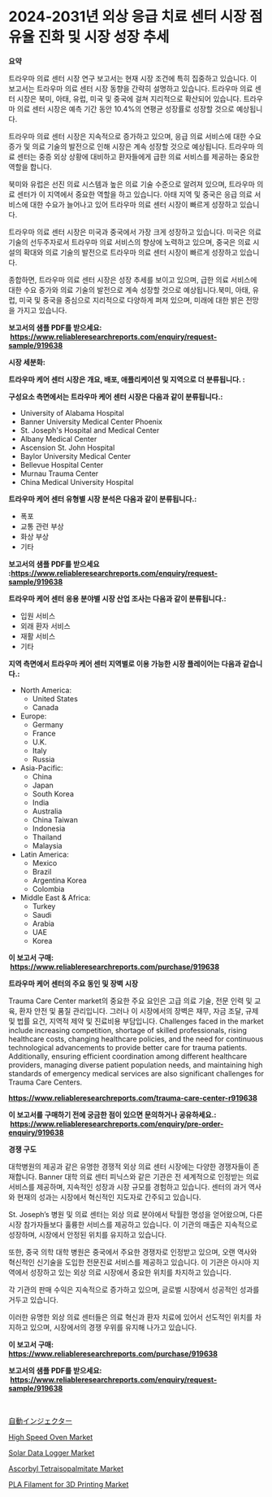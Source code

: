 <p><h1>2024-2031년 외상 응급 치료 센터 시장 점유율 진화 및 시장 성장 추세</h1></p><p><strong>요약</strong></p>
<p><p>트라우마 의료 센터 시장 연구 보고서는 현재 시장 조건에 특히 집중하고 있습니다. 이 보고서는 트라우마 의료 센터 시장 동향을 간략히 설명하고 있습니다. 트라우마 의료 센터 시장은 북미, 아태, 유럽, 미국 및 중국에 걸쳐 지리적으로 확산되어 있습니다. 트라우마 의료 센터 시장은 예측 기간 동안 10.4%의 연평균 성장률로 성장할 것으로 예상됩니다.</p><p>트라우마 의료 센터 시장은 지속적으로 증가하고 있으며, 응급 의료 서비스에 대한 수요 증가 및 의료 기술의 발전으로 인해 시장은 계속 성장할 것으로 예상됩니다. 트라우마 의료 센터는 중증 외상 상황에 대비하고 환자들에게 급한 의료 서비스를 제공하는 중요한 역할을 합니다.</p><p>북미와 유럽은 선진 의료 시스템과 높은 의료 기술 수준으로 알려져 있으며, 트라우마 의료 센터가 이 지역에서 중요한 역할을 하고 있습니다. 아태 지역 및 중국은 응급 의료 서비스에 대한 수요가 늘어나고 있어 트라우마 의료 센터 시장이 빠르게 성장하고 있습니다.</p><p>트라우마 의료 센터 시장은 미국과 중국에서 가장 크게 성장하고 있습니다. 미국은 의료 기술의 선두주자로서 트라우마 의료 서비스의 향상에 노력하고 있으며, 중국은 의료 시설의 확대와 의료 기술의 발전으로 트라우마 의료 센터 시장이 빠르게 성장하고 있습니다.</p><p>종합하면, 트라우마 의료 센터 시장은 성장 추세를 보이고 있으며, 급한 의료 서비스에 대한 수요 증가와 의료 기술의 발전으로 계속 성장할 것으로 예상됩니다.북미, 아태, 유럽, 미국 및 중국을 중심으로 지리적으로 다양하게 퍼져 있으며, 미래에 대한 밝은 전망을 가지고 있습니다.</p></p>
<p><strong>보고서의 샘플 PDF를 받으세요: &nbsp;<a href="https://www.reliableresearchreports.com/enquiry/request-sample/919638">https://www.reliableresearchreports.com/enquiry/request-sample/919638</a></strong></p>
<p><strong>시장 세분화:</strong></p>
<p><strong> 트라우마 케어 센터 시장은 개요, 배포, 애플리케이션 및 지역으로 더 분류됩니다. :</strong></p>
<p><strong>구성요소 측면에서는 트라우마 케어 센터 시장은 다음과 같이 분류됩니다.:</strong></p>
<p><ul><li>University of Alabama Hospital</li><li>Banner University Medical Center Phoenix</li><li>St. Joseph's Hospital and Medical Center</li><li>Albany Medical Center</li><li>Ascension St. John Hospital</li><li>Baylor University Medical Center</li><li>Bellevue Hospital Center</li><li>Murnau Trauma Center</li><li>China Medical University Hospital</li></ul></p>
<p><strong> 트라우마 케어 센터 유형별 시장 분석은 다음과 같이 분류됩니다.:</strong></p>
<p><ul><li>폭포</li><li>교통 관련 부상</li><li>화상 부상</li><li>기타</li></ul></p>
<p><strong>보고서의 샘플 PDF를 받으세요 :<a href="https://www.reliableresearchreports.com/enquiry/request-sample/919638">https://www.reliableresearchreports.com/enquiry/request-sample/919638</a></strong></p>
<p><strong> 트라우마 케어 센터 응용 분야별 시장 산업 조사는 다음과 같이 분류됩니다.:</strong></p>
<p><ul><li>입원 서비스</li><li>외래 환자 서비스</li><li>재활 서비스</li><li>기타</li></ul></p>
<p><strong>지역 측면에서 트라우마 케어 센터 지역별로 이용 가능한 시장 플레이어는 다음과 같습니다.:</strong></p>
<p><ul>
    <li>
        North America:
        <ul>
            <li>United States</li>
            <li>Canada</li>
        </ul>
    </li>
    <li>
        Europe:
        <ul>
            <li>Germany</li>
            <li>France</li>
            <li>U.K.</li>
            <li>Italy</li>
            <li>Russia</li>
        </ul>
    </li>
    <li>
        Asia-Pacific:
        <ul>
            <li>China</li>
            <li>Japan</li>
            <li>South Korea</li>
            <li>India</li>
            <li>Australia</li>
            <li>China Taiwan</li>
            <li>Indonesia</li>
            <li>Thailand</li>
            <li>Malaysia</li>
        </ul>
    </li>
    <li>
        Latin America:
        <ul>
            <li>Mexico</li>
            <li>Brazil</li>
            <li>Argentina Korea</li>
            <li>Colombia</li>
        </ul>
    </li>
    <li>
        Middle East & Africa:
        <ul>
            <li>Turkey</li>
            <li>Saudi</li>
            <li>Arabia</li>
            <li>UAE</li>
            <li>Korea</li>
        </ul>
    </li>
    </ul></p>
<p><strong>이 보고서 구매: &nbsp;<a href="https://www.reliableresearchreports.com/purchase/919638">https://www.reliableresearchreports.com/purchase/919638</a></strong></p>
<p><strong>트라우마 케어 센터의 주요 동인 및 장벽 시장</strong></p>
<p><p>Trauma Care Center market의 중요한 주요 요인은 고급 의료 기술, 전문 인력 및 교육, 환자 안전 및 품질 관리입니다. 그러나 이 시장에서의 장벽은 재무, 자금 조달, 규제 및 법률 요건, 지역적 제약 및 진료비용 부담입니다. Challenges faced in the market include increasing competition, shortage of skilled professionals, rising healthcare costs, changing healthcare policies, and the need for continuous technological advancements to provide better care for trauma patients. Additionally, ensuring efficient coordination among different healthcare providers, managing diverse patient population needs, and maintaining high standards of emergency medical services are also significant challenges for Trauma Care Centers.</p></p>
<p><strong><a href="https://www.reliableresearchreports.com/trauma-care-center-r919638">https://www.reliableresearchreports.com/trauma-care-center-r919638</a></strong></p>
<p><strong>이 보고서를 구매하기 전에 궁금한 점이 있으면 문의하거나 공유하세요.: &nbsp;<a href="https://www.reliableresearchreports.com/enquiry/pre-order-enquiry/919638">https://www.reliableresearchreports.com/enquiry/pre-order-enquiry/919638</a></strong></p>
<p><strong>경쟁 구도</strong></p>
<p><p>대학병원의 제공과 같은 유명한 경쟁적 외상 의료 센터 시장에는 다양한 경쟁자들이 존재합니다. Banner 대학 의료 센터 피닉스와 같은 기관은 전 세계적으로 인정받는 의료 서비스를 제공하며, 지속적인 성장과 시장 규모를 경험하고 있습니다. 센터의 과거 역사와 현재의 성과는 시장에서 혁신적인 지도자로 간주되고 있습니다.</p><p>St. Joseph’s 병원 및 의료 센터는 외상 의료 분야에서 탁월한 명성을 얻어왔으며, 다른 시장 참가자들보다 훌륭한 서비스를 제공하고 있습니다. 이 기관의 매출은 지속적으로 성장하며, 시장에서 안정된 위치를 유지하고 있습니다.</p><p>또한, 중국 의학 대학 병원은 중국에서 주요한 경쟁자로 인정받고 있으며, 오랜 역사와 혁신적인 신기술을 도입한 전문진료 서비스를 제공하고 있습니다. 이 기관은 아시아 지역에서 성장하고 있는 외상 의료 시장에서 중요한 위치를 차지하고 있습니다.</p><p>각 기관의 판매 수익은 지속적으로 증가하고 있으며, 글로벌 시장에서 성공적인 성과를 거두고 있습니다.</p><p>이러한 유명한 외상 의료 센터들은 의료 혁신과 환자 치료에 있어서 선도적인 위치를 차지하고 있으며, 시장에서의 경쟁 우위를 유지해 나가고 있습니다.</p></p>
<p><strong>이 보고서 구매: &nbsp; <a href="https://www.reliableresearchreports.com/purchase/919638">https://www.reliableresearchreports.com/purchase/919638</a></strong></p>
<p><strong>보고서의 샘플 PDF를 받으세요: &nbsp;<a href="https://www.reliableresearchreports.com/enquiry/request-sample/919638">https://www.reliableresearchreports.com/enquiry/request-sample/919638</a></strong><strong></strong></p>
<p>&nbsp;</p>
<p><p><a href="https://medium.com/@mares423/%E8%87%AA%E5%8B%95%E6%B3%A8%E5%B0%84%E5%99%A8%E5%B8%82%E5%A0%B4%E8%A6%8F%E6%A8%A1%E3%81%A8%E5%B8%82%E5%A0%B4%E5%8B%95%E5%90%91-%E5%AE%8C%E5%85%A8%E3%81%AA%E7%94%A3%E6%A5%AD%E6%A6%82%E8%A6%81-2024%E5%B9%B4%E3%81%8B%E3%82%892031%E5%B9%B4-9bbd69ec098d">自動インジェクター</a></p><p><a href="https://github.com/luckyshygirl/Market-Research-Report-List-4/blob/main/high-speed-oven-market.md">High Speed Oven Market</a></p><p><a href="https://view.publitas.com/reportprime-1/solar-data-logger-market-size-market-share-and-global-market-analysis-report-2024-2031/">Solar Data Logger Market</a></p><p><a href="https://cat-emmental-94b.notion.site/Ascorbyl-Tetraisopalmitate-Market-Size-Evaluating-its-Market-Trends-Growth-and-Projections-2024--45732afaac41419aa8cab2bea80056a1">Ascorbyl Tetraisopalmitate Market</a></p><p><a href="https://issuu.com/reportprime-2/docs/pla-filament-for-3d-printing-market-size-2030.pptx">PLA Filament for 3D Printing Market</a></p></p>